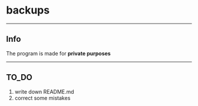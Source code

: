 # backups
***
## Info
The program is made for **private purposes**
***
## TO_DO
  1)  write down README.md
  2)  correct some mistakes
